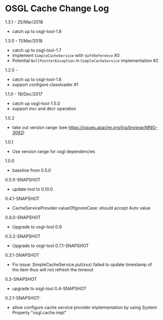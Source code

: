 # OSGL Cache Change Log

1.3.1 - 25/Mar/2018
- catch up to osgl-tool-1.8

1.3.0 - 11/Mar/2018
- catch up to osgl-tool-1.7
- Implement `SimpleCacheService` with `SoftReference` #3
- Potential `NullPointerException` in `SimpleCacheService` implementation #2

1.2.0 - 
- catch up to osgl-tool-1.6
- support configure classloader #1

1.1.0 - 19/Dec/2017
- catch up osgl-tool-1.5.0
- support incr and decr operation

1.0.2
- take out version range (see https://issues.apache.org/jira/browse/MNG-3092)

1.0.1
- Use version range for osgl dependencies

1.0.0
- baseline from 0.5.0

0.5.0-SNAPSHOT
- update tool to 0.10.0

0.4.1-SNAPSHOT
- CacheServiceProvider.valueOfIgnoreCase: should accept Auto value

0.4.0-SNAPSHOT
- Upgrade to osgl-tool 0.9

0.3.2-SNAPSHOT
- Upgrade to osgl-tool 0.7.1-SNAPSHOT

0.3.1-SNAPSHOT
- Fix issue: SimpleCacheService.put(xxx) failed to update timestamp of the item thus will not refresh the timeout

0.3-SNAPSHOT
- upgrade to osgl-tool 0.4-SNAPSHOT

0.2.1-SNAPSHOT:
- allow configure cache service provider implementation by using
  System Property "osgl.cache.impl"
